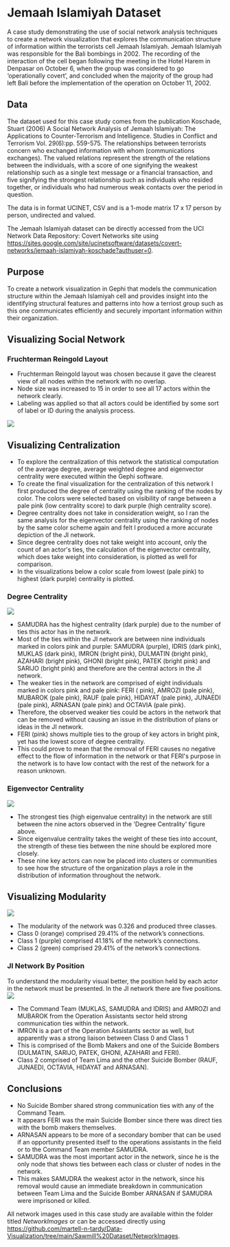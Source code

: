# Jemaah Islamiyah Dataset
A case study demonstrating the use of social network analysis techniques to create a network visualization that explores the communication structure of information within the terrorists cell Jemaah Islamiyah. Jemaah Islamiyah was responsible for the Bali bombings in 2002. The recording of the interaction of the cell began following the  meeting in the Hotel Harem in Denpasar on October 6, when the group was considered to go ‘operationally covert’, and concluded when the majority of the group had left Bali before the implementation of the operation on October 11, 2002. 

## Data
The dataset used for this case study comes from the publication Koschade, Stuart (2006) A Social Network Analysis of Jemaah Islamiyah: The Applications to Counter-Terrorism and Intelligence. Studies in Conflict and Terrorism Vol. 29(6):pp. 559-575. The relationships between terrorists concern who exchanged information with whom (communications exchanges). The valued relations represent the strength of the relations between the individuals, with a score of one signifying the weakest relationship such as a single text message or a financial transaction, and five signifying the strongest relationship such as individuals who resided together, or individuals who had numerous weak contacts over the period in question.

The data is in format UCINET, CSV and is a 1-mode matrix 17 x 17 person by person, undirected and valued.

The Jemaah Islamiyah dataset can be directly accessed from the UCI Network Data Repository: Covert Networks site using https://sites.google.com/site/ucinetsoftware/datasets/covert-networks/jemaah-islamiyah-koschade?authuser=0.

## Purpose
To create a network visualization in Gephi that models the communication structure within the Jemaah Islamiyah cell and provides insight into the identifying structural features and patterns into how a terriost group such as this one communicates efficiently and securely important information within their organization.

## Visualizing Social Network 
### Fruchterman Reingold Layout
* Fruchterman Reingold layout was chosen because it gave the clearest view of all nodes within the network with no overlap. 
* Node size was increased to 15 in order to see all 17 actors within the network clearly. 
* Labeling was applied so that all actors could be identified by some sort of label or ID during the analysis process.

![](https://github.com/martell-n-tardy/Data-Visualization/blob/main/Jemaah%20Islamiyah%20Dataset/NetworkImages/JI%20Network.png)

## Visualizing Centralization
* To explore the centralization of this network the statistical computation of the average degree, average weighted degree and eigenvector centrality were executed within the Gephi software. 
* To create the final visualization for the centralization of this network I first produced the degree of centrality using the ranking of the nodes by color. The colors were selected based on visibility of range between a pale pink (low centrality score) to dark purple (high centrality score). 
* Degree centrality does not take in consideration weight, so I ran the same analysis for the eigenvector centrality using the ranking of nodes by the same color scheme again and felt I produced a more accurate depiction of the JI network.
* Since degree centrality does not take weight into account, only the count of an actor's ties, the calculation of the eigenvector centrality, which does take weight into consideration, is plotted as well for comparison. 
* In the visualizations below a color scale from lowest (pale pink) to highest (dark purple) centrality is plotted.

### Degree Centrality
![](https://github.com/martell-n-tardy/Data-Visualization/blob/main/Jemaah%20Islamiyah%20Dataset/NetworkImages/DegreeCentrality.png)

* SAMUDRA has the highest centrality (dark purple) due to the number of ties this actor has in the network. 
* Most of the ties within the JI network are between nine individuals marked in colors pink and purple: SAMUDRA (purple), IDRIS (dark pink), MUKLAS (dark pink), IMRON (bright pink), DULMATIN (bright pink), AZAHARI (bright pink), GHONI (bright pink), PATEK (bright pink) and SARIJO (bright pink) and therefore are the central actors in the JI network. 
* The weaker ties in the network are comprised of eight individuals marked in colors pink and pale pink: FERI ( pink), AMROZI (pale pink), MUBAROK (pale pink), RAUF (pale pink), HIDAYAT (pale pink), JUNAEDI (pale pink), ARNASAN (pale pink) and OCTAVIA (pale pink).
* Therefore, the observed weaker ties could be actors in the network that can be removed without causing an issue in the distribution of plans or ideas in the JI network. 
* FERI (pink) shows multiple ties to the group of key actors in bright pink, yet has the lowest score of degree centrality. 
* This could prove to mean that the removal of FERI causes no negative effect to the flow of information in the network or that FERI's purpose in the network is to have low contact with the rest of the network for a reason unknown. 

### Eigenvector Centrality 
![](https://github.com/martell-n-tardy/Data-Visualization/blob/main/Jemaah%20Islamiyah%20Dataset/NetworkImages/EigenvectorCentrality.png)

* The strongest ties (high eigenvalue centrality) in the network are still between the nine actors observed in the 'Degree Centrality' figure above. 
* Since eigenvalue centrality takes the weight of these ties into account, the strength of these ties between the nine should be explored more closely. 
* These nine key actors can now be placed into clusters or communities to see how the structure of the organization plays a role in the distribution of information throughout the network. 

## Visualizing Modularity 
![](https://github.com/martell-n-tardy/Data-Visualization/blob/main/Jemaah%20Islamiyah%20Dataset/NetworkImages/ModularityClass.png)

* The modularity of the network was 0.326 and produced three classes. 
* Class 0 (orange) comprised 29.41% of the network’s connections. 
* Class 1 (purple) comprised 41.18% of the network’s connections. 
* Class 2 (green) comprised 29.41% of the network’s connections.

### JI Network By Position
To understand the modularity visual better, the position held by each actor in the network must be presented. In the JI network there are five positions.
![](https://github.com/martell-n-tardy/Data-Visualization/blob/main/Jemaah%20Islamiyah%20Dataset/NetworkImages/NetworkPositions.png)

* The Command Team (MUKLAS, SAMUDRA and IDRIS) and AMROZI and MUBAROK from the Operation Assistants sector held strong communication ties within the network. 
* IMRON is a part of the Operation Assistants sector as well, but apparently was a strong liaison between Class 0 and Class 1 
* This is comprised of the Bomb Makers and one of the Suicide Bombers (DULMATIN, SARIJO, PATEK, GHONI, AZAHARI and FERI). 
* Class 2 comprised of Team Lima and the other Suicide Bomber (RAUF, JUNAEDI, OCTAVIA, HIDAYAT and ARNASAN). 

## Conclusions
* No Suicide Bomber shared strong communication ties with any of the Command Team. 
* It appears FERI was the main Suicide Bomber since there was direct ties with the bomb makers themselves. 
* ARNASAN appears to be more of a secondary bomber that can be used if an opportunity presented itself to the operations assistants in the field or to the Command Team member SAMUDRA. 
* SAMUDRA was the most important actor in the network, since he is the only node that shows ties between each class or cluster of nodes in the network. 
* This makes SAMUDRA the weakest actor in the network, since his removal would cause an immediate breakdown in communication between Team Lima and the Suicide Bomber ARNASAN if SAMUDRA were imprisoned or killed.

All network images used in this case study are available within the folder titled *NetworkImages* or can be accessed directly using https://github.com/martell-n-tardy/Data-Visualization/tree/main/Sawmill%20Dataset/NetworkImages.
